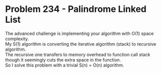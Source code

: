 # Problem 234 - Palindrome Linked List
The advanced challenge is implementing your algorithm with O(1) space complexity.<br/>
My S(1) algorithm is converting the iterative algorithm (stack) to recursive algorithm.<br/>
The recursive one transfers to memory overhead to function call stack though it seemingly cuts the extra space in the function.<br/>
So I solve this problem with a trivial S(n) = O(n) algorithm.